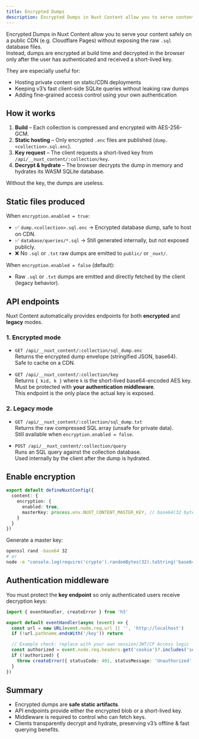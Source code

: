 ```yaml
---
title: Encrypted Dumps
description: Encrypted Dumps in Nuxt Content allow you to serve content safely on a public CDN while requiring authentication to access it.
---
```


Encrypted Dumps in Nuxt Content allow you to serve your content safely on a public CDN (e.g. Cloudflare Pages) without exposing the raw `.sql` database files.  
Instead, dumps are encrypted at build time and decrypted in the browser only after the user has authenticated and received a short-lived key.

They are especially useful for:

- Hosting private content on static/CDN deployments
- Keeping v3’s fast client-side SQLite queries without leaking raw dumps
- Adding fine-grained access control using your own authentication

## How it works

1. **Build** – Each collection is compressed and encrypted with AES-256-GCM.  
2. **Static hosting** – Only encrypted `.enc` files are published (`dump.<collection>.sql.enc`).  
3. **Key request** – The client requests a short-lived key from `/api/__nuxt_content/:collection/key`.  
4. **Decrypt & hydrate** – The browser decrypts the dump in memory and hydrates its WASM SQLite database.  

Without the key, the dumps are useless.

## Static files produced

When `encryption.enabled = true`:

- ✅ `dump.<collection>.sql.enc` → Encrypted database dump, safe to host on CDN.  
- ✅ `database/queries/*.sql` → Still generated internally, but not exposed publicly.  
- ❌ No `.sql` or `.txt` raw dumps are emitted to `public/` or `_nuxt/`.  

When `encryption.enabled = false` (default):

- Raw `.sql` or `.txt` dumps are emitted and directly fetched by the client (legacy behavior).


## API endpoints

Nuxt Content automatically provides endpoints for both **encrypted** and **legacy** modes.

### 1. Encrypted mode

- `GET /api/__nuxt_content/:collection/sql_dump.enc`  
  Returns the encrypted dump envelope (stringified JSON, base64).  
  Safe to cache on a CDN.

- `GET /api/__nuxt_content/:collection/key`  
  Returns `{ kid, k }` where `k` is the short-lived base64-encoded AES key.  
  Must be protected with **your authentication middleware**.  
  This endpoint is the only place the actual key is exposed.

### 2. Legacy mode

- `GET /api/__nuxt_content/:collection/sql_dump.txt`  
  Returns the raw compressed SQL array (unsafe for private data).  
  Still available when `encryption.enabled = false`.

- `POST /api/__nuxt_content/:collection/query`  
  Runs an SQL query against the collection database.  
  Used internally by the client after the dump is hydrated.

## Enable encryption

```ts [nuxt.config.ts]
export default defineNuxtConfig({
  content: {
    encryption: {
      enabled: true,
      masterKey: process.env.NUXT_CONTENT_MASTER_KEY, // base64(32 bytes)
    }
  }
})
```

Generate a master key:

```bash
openssl rand -base64 32
# or
node -e "console.log(require('crypto').randomBytes(32).toString('base64'))"
```

## Authentication middleware

You must protect the **key endpoint** so only authenticated users receive decryption keys:

```ts [server/middleware/auth-key.ts]
import { eventHandler, createError } from 'h3'

export default eventHandler(async (event) => {
  const url = new URL(event.node.req.url || '', 'http://localhost')
  if (!url.pathname.endsWith('/key')) return

  // Example check: replace with your own session/JWT/CF Access logic
  const authorized = event.node.req.headers.get('cookie')?.includes('session=')
  if (!authorized) {
    throw createError({ statusCode: 401, statusMessage: 'Unauthorized' })
  }
})
```

## Summary

* Encrypted dumps are **safe static artifacts**.
* API endpoints provide either the encrypted blob or a short-lived key.
* Middleware is required to control who can fetch keys.
* Clients transparently decrypt and hydrate, preserving v3’s offline & fast querying benefits.